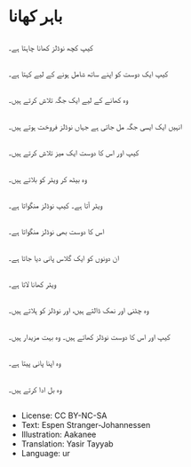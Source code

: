 # باہر کھانا

##
کیپ کچھ نوڈلز کھانا چاہتا ہے۔

##
کیپ ایک دوست کو اپنے ساتھ شامل ہونے کے لیے کہتا ہے۔

##
وہ کھانے کے لیے ایک جگہ تلاش کرتے ہیں۔

##
انہیں ایک ایسی جگہ مل جاتی ہے جہاں نوڈلز فروخت ہوتے ہیں۔

##
کیپ اور اس کا دوست ایک میز تلاش کرتے ہیں۔

##
وہ بیٹھ کر ویٹر کو بلاتے ہیں۔

##
ویٹر آتا ہے۔ کیپ نوڈلز منگواتا ہے۔

##
اس کا دوست بھی نوڈلز منگواتا ہے۔

##
ان دونوں کو ایک گلاس پانی دیا جاتا ہے۔

##
ویٹر کھانا لاتا ہے۔

##
وہ چٹنی اور نمک ڈالتے ہیں، اور نوڈلز کو ہلاتے ہیں۔

##
کیپ اور اس کا دوست نوڈلز کھاتے ہیں۔ وہ بہت مزیدار ہیں۔

##
وہ اپنا پانی پیتا ہے۔

##
وہ بل ادا کرتے ہیں۔

##
* License: CC BY-NC-SA
* Text: Espen Stranger-Johannessen
* Illustration: Aakanee
* Translation: Yasir Tayyab
* Language: ur
